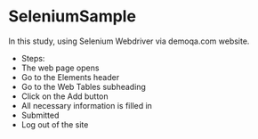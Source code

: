 # SeleniumSample

In this study, using Selenium Webdriver via demoqa.com website.
* Steps:
* The web page opens
* Go to the Elements header
* Go to the Web Tables subheading
*  Click on the Add button
* All necessary information is filled in
* Submitted
* Log out of the site
